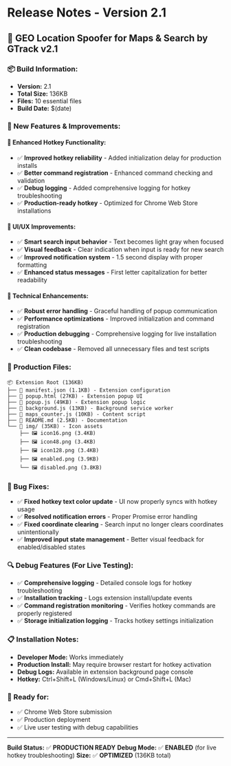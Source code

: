 # Release Notes - Version 2.1

## 🚀 **GEO Location Spoofer for Maps & Search by GTrack v2.1**

### **📦 Build Information:**
- **Version:** 2.1
- **Total Size:** 136KB
- **Files:** 10 essential files
- **Build Date:** $(date)

### **🔧 New Features & Improvements:**

#### **🎯 Enhanced Hotkey Functionality:**
- ✅ **Improved hotkey reliability** - Added initialization delay for production installs
- ✅ **Better command registration** - Enhanced command checking and validation
- ✅ **Debug logging** - Added comprehensive logging for hotkey troubleshooting
- ✅ **Production-ready hotkey** - Optimized for Chrome Web Store installations

#### **🎨 UI/UX Improvements:**
- ✅ **Smart search input behavior** - Text becomes light gray when focused
- ✅ **Visual feedback** - Clear indication when input is ready for new search
- ✅ **Improved notification system** - 1.5 second display with proper formatting
- ✅ **Enhanced status messages** - First letter capitalization for better readability

#### **🔧 Technical Enhancements:**
- ✅ **Robust error handling** - Graceful handling of popup communication
- ✅ **Performance optimizations** - Improved initialization and command registration
- ✅ **Production debugging** - Comprehensive logging for live installation troubleshooting
- ✅ **Clean codebase** - Removed all unnecessary files and test scripts

### **📁 Production Files:**
```
📦 Extension Root (136KB)
├── 📄 manifest.json (1.1KB) - Extension configuration
├── 📄 popup.html (27KB) - Extension popup UI
├── 📄 popup.js (49KB) - Extension popup logic
├── 📄 background.js (13KB) - Background service worker
├── 📄 maps_counter.js (10KB) - Content script
├── 📄 README.md (2.5KB) - Documentation
└── 📁 img/ (35KB) - Icon assets
    ├── 🖼️ icon16.png (3.4KB)
    ├── 🖼️ icon48.png (3.4KB)
    ├── 🖼️ icon128.png (3.4KB)
    ├── 🖼️ enabled.png (3.9KB)
    └── 🖼️ disabled.png (3.8KB)
```

### **🐛 Bug Fixes:**
- ✅ **Fixed hotkey text color update** - UI now properly syncs with hotkey usage
- ✅ **Resolved notification errors** - Proper Promise error handling
- ✅ **Fixed coordinate clearing** - Search input no longer clears coordinates unintentionally
- ✅ **Improved input state management** - Better visual feedback for enabled/disabled states

### **🔍 Debug Features (For Live Testing):**
- ✅ **Comprehensive logging** - Detailed console logs for hotkey troubleshooting
- ✅ **Installation tracking** - Logs extension install/update events
- ✅ **Command registration monitoring** - Verifies hotkey commands are properly registered
- ✅ **Storage initialization logging** - Tracks hotkey settings initialization

### **📋 Installation Notes:**
- **Developer Mode:** Works immediately
- **Production Install:** May require browser restart for hotkey activation
- **Debug Logs:** Available in extension background page console
- **Hotkey:** Ctrl+Shift+L (Windows/Linux) or Cmd+Shift+L (Mac)

### **🎯 Ready for:**
- ✅ Chrome Web Store submission
- ✅ Production deployment
- ✅ Live user testing with debug capabilities

---

**Build Status:** ✅ **PRODUCTION READY**
**Debug Mode:** ✅ **ENABLED** (for live hotkey troubleshooting)
**Size:** ✅ **OPTIMIZED** (136KB total)
